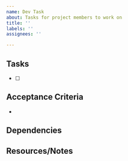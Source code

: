 ```yaml
---
name: Dev Task
about: Tasks for project members to work on
title: ''
labels: ''
assignees: ''

---
```


## Tasks
- [ ]

## Acceptance Criteria
-

## Dependencies

## Resources/Notes
